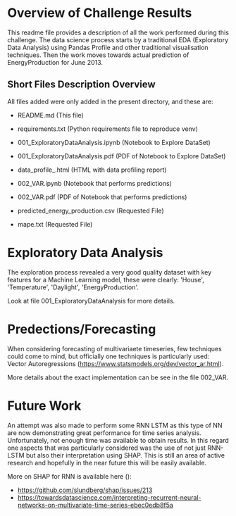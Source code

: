 # Overview of Challenge Results

This readme file provides a description of all the work performed during this 
challenge. The data science process starts by a traditional EDA (Exploratory Data
Analysis) using Pandas Profile and other traditional visualisation techniques. 
Then the work moves towards actual prediction of EnergyProduction for June 2013. 

## Short Files Description Overview

All files added were only added in the present directory, and these are:

- README.md (This file)

- requirements.txt (Python requirements file to reproduce venv)

- 001_ExploratoryDataAnalysis.ipynb (Notebook to Explore DataSet)

- 001_ExploratoryDataAnalysis.pdf (PDF of Notebook to Explore DataSet)

- data_profile_<dataset>.html (HTML with data profiling report)

- 002_VAR.ipynb (Notebook that performs predictions)

- 002_VAR.pdf (PDF of Notebook that performs predictions)

- predicted_energy_production.csv (Requested File)

- mape.txt (Requested File)

 
# Exploratory Data Analysis

The exploration process revealed a very good quality dataset with key features 
for a Machine Learning model, these were clearly: 'House', 'Temperature', 'Daylight', 'EnergyProduction'. 

Look at file 001_ExploratoryDataAnalysis for more details. 


# Predections/Forecasting
 
When considering forecasting of multivariaete timeseries, few techniques could come to mind, but officially 
one techniques is particularly used: Vector Autoregressions (https://www.statsmodels.org/dev/vector_ar.html).

More details about the exact implementation can be see in the file 002_VAR. 


# Future Work

An attempt was also made to perform some RNN LSTM as this type of NN are now demonstrating great performance 
for time series analysis. Unfortunately, not enough time was available to obtain results. In this regard one
aspects that was particularly considered was the use of not just RNN-LSTM but also their interpretation using 
SHAP. This is still an area of active research and hopefully in the near future this will be easily available. 

More on SHAP for RNN is available here (): 
 
- https://github.com/slundberg/shap/issues/213
- https://towardsdatascience.com/interpreting-recurrent-neural-networks-on-multivariate-time-series-ebec0edb8f5a